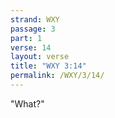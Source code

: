 ```yaml
---
strand: WXY
passage: 3
part: 1
verse: 14
layout: verse
title: "WXY 3:14"
permalink: /WXY/3/14/
---
```

"What?"
